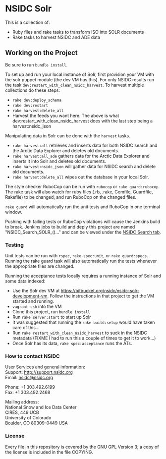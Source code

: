 # NSIDC Solr

This is a collection of:

* Ruby files and rake tasks to transform ISO into SOLR documents
* Rake tasks to harvest NSIDC and ADE data

## Working on the Project

Be sure to run `bundle install`.

To set up and run your local instance of Solr, first provision your VM with the solr puppet module (the dev VM has this). For only NSIDC results run the task `dev:restart_with_clean_nsidc_harvest`. To harvest multiple collections do these steps:
* `rake dev:deploy_schema`
* `rake dev:restart`
* `rake harvest:delete_all`
* Harvest the feeds you want here.
The above is what dev:restart_with_clean_nsidc_harvest does with the last step being a harvest:nsidc_json

Manipulating data in Solr can be done with the `harvest` tasks.

* `rake harvest:all` retrieves and inserts data for both NSIDC search and the Arctic Data Explorer and deletes old documents.
* `rake harvest:all_ade` gathers data for the Arctic Data Explorer and inserts it into Solr and deletes old documents.
* `rake harvest:nsidc_json` will gather data for NSIDC search and delete old documents.
* `rake harvest:delete_all` wipes out the database in your local Solr.


The style checker RuboCop can be run with `rubocop` or `rake guard:rubocop`. The rake task will also watch for ruby files (.rb, .rake, Gemfile, Guardfile, Rakefile) to be changed, and run RuboCop on the changed files.

`rake guard` will automatically run the unit tests and RuboCop in one terminal window.

Pushing with failing tests or RuboCop violations will cause the Jenkins build to break. Jenkins jobs to build and deply this project are named "NSIDC_Search_SOLR_()…" and can be viewed under the [NSIDC Search tab](https://scm.nsidc.org/jenkins/view/NSIDC%20Search/).

### Testing

Unit tests can be run with `rspec`, `rake spec:unit`, or `rake guard:specs`.
Running the rake guard task will also automatically run the tests whenever the appropriate files are changed.

Running the acceptance tests locally requires a running instance of Solr and some data indexed:

* Use the Solr dev VM at https://bitbucket.org/nsidc/nsidc-solr-development-vm.  Follow the instructions in that project to get the VM started and running.
* `vagrant ssh` into the VM
* Clone this project, run `bundle install`
* Run `rake server:start` to start up Solr
* It was suggested that running the `rake build:setup` would have taken care of this...
* Run `rake restart_with_clean_nsidc_harvest` to suck in the NSIDC metadata (FIXME I had to run this a couple of times to get it to work...)
* Once Solr has its data, `rake spec:acceptance` runs the ATs.

### How to contact NSIDC

User Services and general information:  
Support: http://support.nsidc.org  
Email: nsidc@nsidc.org  

Phone: +1 303.492.6199  
Fax: +1 303.492.2468  

Mailing address:  
National Snow and Ice Data Center  
CIRES, 449 UCB  
University of Colorado  
Boulder, CO 80309-0449 USA  

### License

Every file in this repository is covered by the GNU GPL Version 3; a copy of the
license is included in the file COPYING.
